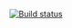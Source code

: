[![Build status](https://ci.appveyor.com/api/projects/status/77mkmsr1ik0phr6w?svg=true)](https://ci.appveyor.com/project/OlgaN/rest)

